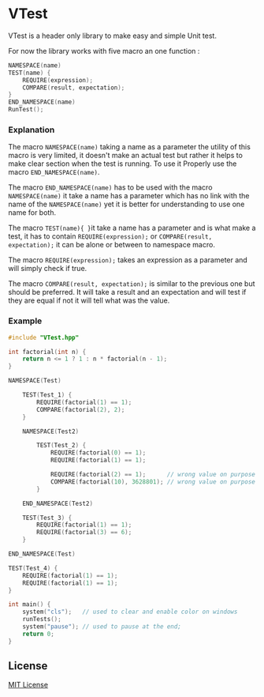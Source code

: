 # VTest

VTest is a header only library to make easy and simple Unit test.

For now the library works with five macro an one function :
```c++
NAMESPACE(name)
TEST(name) {
    REQUIRE(expression);
    COMPARE(result, expectation);
}
END_NAMESPACE(name)
RunTest();

```
### Explanation
The macro ``` NAMESPACE(name) ``` taking a name as a parameter the utility of this macro is very limited, it doesn't make an actual test but rather it helps to make clear section when the test is running. To use it Properly use the macro ```END_NAMESPACE(name)```.

The macro ``` END_NAMESPACE(name) ``` has to be used with the macro ``` NAMESPACE(name) ``` it take a name has a parameter which has no link with the name of the ```NAMESPACE(name)``` yet it is better for understanding to use one name for both.

The macro ```TEST(name){ }```it take a name has a parameter and is what make a test, it has to contain ```REQUIRE(expression);``` or ```COMPARE(result, expectation);``` it can be alone or between to namespace macro.

The macro ```REQUIRE(expression);``` takes an expression as a parameter and will simply check if true.

The macro ```COMPARE(result, expectation);``` is similar to the previous one but should be preferred. It will take a result and an expectation and will test if they are equal if not it will tell what was the value.

### Example
```c++
#include "VTest.hpp"

int factorial(int n) {
    return n <= 1 ? 1 : n * factorial(n - 1);
}

NAMESPACE(Test)

    TEST(Test_1) {
        REQUIRE(factorial(1) == 1);
        COMPARE(factorial(2), 2);
    }

    NAMESPACE(Test2)

        TEST(Test_2) {
            REQUIRE(factorial(0) == 1);
            REQUIRE(factorial(1) == 1);

            REQUIRE(factorial(2) == 1);      // wrong value on purpose
            COMPARE(factorial(10), 3628801); // wrong value on purpose
        }

    END_NAMESPACE(Test2)

    TEST(Test_3) {
        REQUIRE(factorial(1) == 1);
        REQUIRE(factorial(3) == 6);
    }

END_NAMESPACE(Test)

TEST(Test_4) {
    REQUIRE(factorial(1) == 1);
    REQUIRE(factorial(1) == 1);
}

int main() {
    system("cls");   // used to clear and enable color on windows
    runTests();
    system("pause"); // used to pause at the end;
    return 0;
}
```
## License

[MIT License](/LICENSE)

